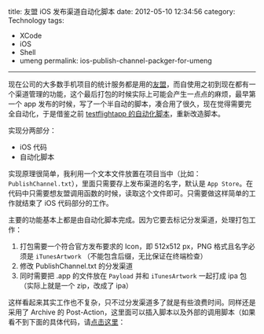 title: 友盟 iOS 发布渠道自动化脚本
date: 2012-05-10 12:34:56 
category: Technology
tags: 
- XCode
- iOS
- Shell
- umeng
permalink: ios-publish-channel-packger-for-umeng

---

现在公司的大多数手机项目的统计服务都是用的[友盟](http:///www.umeng.com)，而自使用之初到现在都有一个渠道管理的功能，这个最后打包的时候实际上可能会产生一点点的麻烦，最早第一个 app 发布的时候，写了一个半自动的脚本，凑合用了很久，现在觉得需要完全自动化，于是借鉴之前 [testflightapp 的自动化脚本](http://icyleaf.com/2012/04/automating-script-to-testFlight-from-xcode/)，重新改造脚本。

实现分两部分：

* iOS 代码
* 自动化脚本

实现原理很简单，我利用一个文本文件放置在项目当中（比如：`PublishChannel.txt`），里面只需要存上发布渠道的名字，默认是 `App Store`。在代码中只需要想友盟调用函数的时候，读取这个文件即可。只需要做这样简单的工作就结束了 iOS 代码部分的工作。

主要的功能基本上都是由自动化脚本完成。因为它要去标记分发渠道，处理打包工作：

1. 打包需要一个符合官方发布要求的 Icon，即 512x512 px，PNG 格式且名字必须是 `iTunesArtwork` （不能包含后缀，无比保证在终端检查）
2. 修改 PublishChannel.txt 的分发渠道
3. 同时需要把 .app 的文件放在 `Payload` 并和 `iTunesArtwork` 一起打成 ipa 包（实际上就是一个 zip，改成了 ipa）

这样看起来其实工作也不复杂，只不过分发渠道多了就是有些浪费时间。同样还是采用了 Archive 的 Post-Action，这里面可以插入脚本以及外部的调用脚本（如果看不到下面的具体代码，请[点击这里](https://gist.github.com/2650508)：

<script src="https://gist.github.com/2650508.js?file=package.sh"></script>

